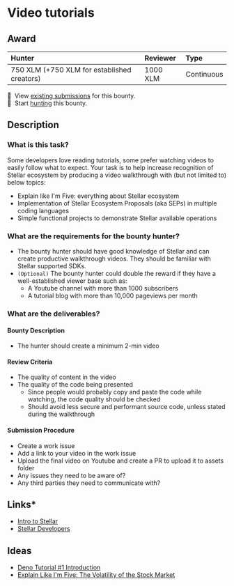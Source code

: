 # Video tutorials

## Award
| Hunter | Reviewer | Type
| :- | :- | :-
| 750 XLM (+750 XLM for established creators) | 1000 XLM | Continuous 

[//]: # (make sure to replace the file-name placeholders `<BOUNTY_FILE_NAME_NO_EXTENSION>`, `<BOUNTY_FILE_NAME_WITH_EXTENSION> and `<LEVEL>` in the next two lines with the respective values)
📜&nbsp; View [existing submissions](https://github.com/tyvdh/stellar-quest-bounties/issues?q=is%3Aissue+label%3Avideo-tutorials) for this bounty. \
🔵&nbsp; Start [hunting](https://github.com/tyvdh/stellar-quest-bounties/issues/new?assignees=&labels=&template=begin-the-hunt.yml&link=https://github.com/tyvdh/stellar-quest-bounties/blob/main/bounties/level-2/video-tutorials.md) this bounty.

## Description

### What is this task?

Some developers love reading tutorials, some prefer watching videos to easily follow what to expect. Your task is to help increase recognition of Stellar ecosystem by producing a video walkthrough with (but not limited to) below topics:

 - Explain like I'm Five: everything about Stellar ecosystem
 - Implementation of Stellar Ecosystem Proposals (aka SEPs) in multiple coding languages
 - Simple functional projects to demonstrate Stellar available operations


### What are the requirements for the bounty hunter?

 - The bounty hunter should have good knowledge of Stellar and can create productive walkthrough videos. They should be familiar with Stellar supported SDKs.
 - `(Optional)` The bounty hunter could double the reward if they have a well-established viewer base such as:
   - A Youtube channel with more than 1000 subscribers
   - A tutorial blog with more than 10,000 pageviews per month

### What are the deliverables?


#### Bounty Description
  - The hunter should create a minimum 2-min video

#### Review Criteria
  - The quality of content in the video
  - The quality of the code being presented 
    - Since people would probably copy and paste the code while watching, the code quality should be checked
    - Should avoid less secure and performant source code, unless stated during the walkthrough
  
#### Submission Procedure
  - Create a work issue 
  - Add a link to your video in the work issue
  - Upload the final video on Youtube and create a PR to upload it to assets folder
  - Any issues they need to be aware of?
  - Any third parties they need to communicate with?

## Links*
- [Intro to Stellar](https://stellar.org/learn/intro-to-stellar)
- [Stellar Developers](https://stellar.org/developers)

## Ideas
- [Deno Tutorial #1 Introduction](https://www.youtube.com/watch?v=2iLeRzHvc10)
- [Explain Like I'm Five: The Volatility of the Stock Market](https://www.youtube.com/watch?v=rS1v3pn7440)
